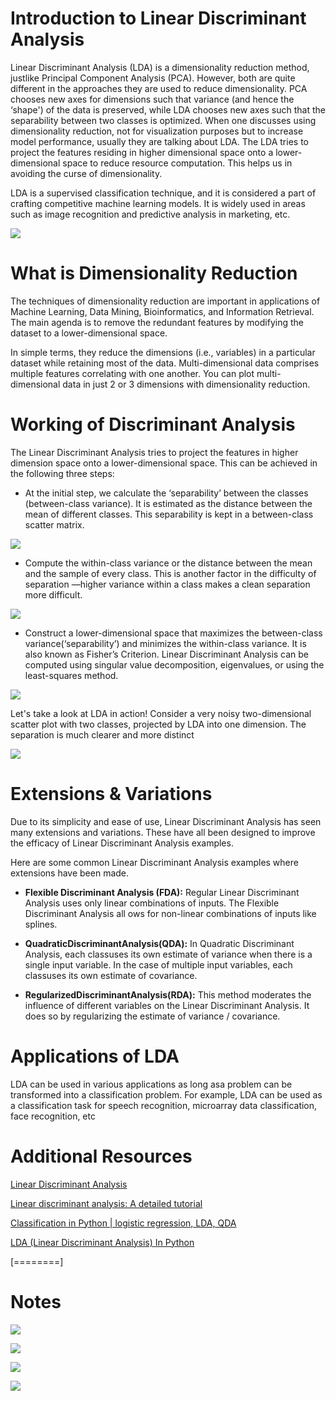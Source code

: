 # Introduction to Linear Discriminant Analysis

Linear  Discriminant  Analysis  (LDA)  is  a dimensionality  reduction method,  justlike  Principal Component Analysis (PCA). However, both are quite different in the approaches they are used to  reduce  dimensionality.  PCA  chooses  new  axes  for  dimensions  such  that variance (and hence the ‘shape')  of the data  is  preserved,  while  LDA  chooses new  axes  such  that the separability between two classes is optimized. When one discusses using dimensionality reduction,  not  for  visualization  purposes  but  to increase model  performance,  usually  they are talking about LDA. The  LDA  tries  to  project  the  features  residing  in higher  dimensional space  onto a  lower-dimensional space  to  reduce  resource  computation.  This  helps  us  in  avoiding  the  curse  of dimensionality. 

LDA  is  a supervised classification  technique,  and  it  is  considered  a  part  of crafting  competitive  machine  learning  models.  It  is  widely  used  in  areas  such  as  image recognition and predictive analysis in marketing, etc.

![](https://raw.githubusercontent.com/kasturi-sahu/Linear-Discriminant-Analysis-LDA-/main/Images/Dimensionality_Reduction_1.jpg)

# What is Dimensionality Reduction

The  techniques  of  dimensionality  reduction  are  important  in  applications  of  Machine Learning,  Data  Mining,  Bioinformatics,  and  Information  Retrieval.  The  main  agenda  is  to remove the redundant features by modifying the dataset to a lower-dimensional space.

In  simple  terms,  they  reduce  the  dimensions  (i.e.,  variables)  in  a  particular  dataset  while retaining most of the data. Multi-dimensional data comprises multiple features correlating with  one  another.  You  can  plot  multi-dimensional  data  in  just  2  or  3  dimensions  with dimensionality reduction.

# Working of Discriminant Analysis

The Linear Discriminant Analysis tries to project the features in higher dimension space onto a lower-dimensional space. This can be achieved in the following three steps:

- At  the  initial  step,  we  calculate  the ‘separability’ between  the  classes  (between-class variance).  It  is  estimated  as  the  distance  between  the  mean  of  different  classes.  This separability is kept in a between-class scatter matrix.

 
![](https://raw.githubusercontent.com/kasturi-sahu/Linear-Discriminant-Analysis-LDA-/main/Images/1_P3v__lMxUg_SOI7EbC7YVg.png)



- Compute the within-class variance or the distance between the mean and the sample of every class. This is another factor in the difficulty of separation —higher variance within a class makes a clean separation more difficult.


![](https://raw.githubusercontent.com/kasturi-sahu/Linear-Discriminant-Analysis-LDA-/main/Images/1_Cp1wdbPanOo4WoVhgupX6A.png)


- Construct   a   lower-dimensional   space   that maximizes the between-class   variance(‘separability’) and minimizes the within-class  variance.  It  is  also  known  as Fisher’s Criterion.    Linear    Discriminant    Analysis can    be    computed    using    singular    value decomposition, eigenvalues, or using the least-squares method.


![](https://raw.githubusercontent.com/kasturi-sahu/Linear-Discriminant-Analysis-LDA-/main/Images/1_20210304_162905_0000.png)


Let's take a look at LDA in action! Consider a very noisy two-dimensional scatter plot with two classes,  projected  by  LDA  into  one  dimension.  The  separation  is  much clearer  and  more distinct

![](https://raw.githubusercontent.com/kasturi-sahu/Linear-Discriminant-Analysis-LDA-/main/Images/Before-LDA-and-after-LDA_.jpg)

# Extensions & Variations

Due to its simplicity and ease of use, Linear Discriminant Analysis has seen many extensions and variations. These have all been designed to improve the efficacy of Linear Discriminant Analysis examples. 

Here are some common Linear Discriminant Analysis examples where extensions have been made.

- **Flexible Discriminant Analysis (FDA):**
Regular Linear Discriminant Analysis uses only linear combinations of inputs. The Flexible Discriminant Analysis all ows for non-linear combinations of inputs like splines.

- **QuadraticDiscriminantAnalysis(QDA):**
In Quadratic Discriminant Analysis, each classuses its own estimate of variance when there is a single input variable. In the case of multiple input variables, each classuses its own estimate of covariance.

- **RegularizedDiscriminantAnalysis(RDA):**
This method moderates the influence of different variables on the Linear Discriminant Analysis. It does so by regularizing the estimate of variance / covariance.

# Applications of LDA

LDA  can  be  used  in  various  applications  as  long  asa  problem  can  be  transformed  into  a classification  problem.  For  example,  LDA  can  be  used  as  a  classification  task  for  speech recognition, microarray data classification, face recognition, etc

# Additional Resources

[Linear Discriminant Analysis](http://https://sebastianraschka.com/Articles/2014_python_lda.html "Linear Discriminant Analysis")

[Linear discriminant analysis: A detailed tutorial](http://https://www.researchgate.net/publication/316994943_Linear_discriminant_analysis_A_detailed_tutorial "Linear discriminant analysis: A detailed tutorial")

[Classification in Python | logistic regression, LDA, QDA](http://https://www.youtube.com/watch?v=AKM1x237a3c "Classification in Python | logistic regression, LDA, QDA")

[LDA (Linear Discriminant Analysis) In Python ](http://https://www.youtube.com/watch?v=9IDXYHhAfGA "LDA (Linear Discriminant Analysis) In Python ")





[========]

# Notes 

![](https://raw.githubusercontent.com/kasturi-sahu/Linear-Discriminant-Analysis-LDA-/main/Images/1.jpg)

![](https://raw.githubusercontent.com/kasturi-sahu/Linear-Discriminant-Analysis-LDA-/main/Images/2.jpg)

![](https://raw.githubusercontent.com/kasturi-sahu/Linear-Discriminant-Analysis-LDA-/main/Images/3.jpg)

![](https://raw.githubusercontent.com/kasturi-sahu/Linear-Discriminant-Analysis-LDA-/main/Images/4.jpg)



